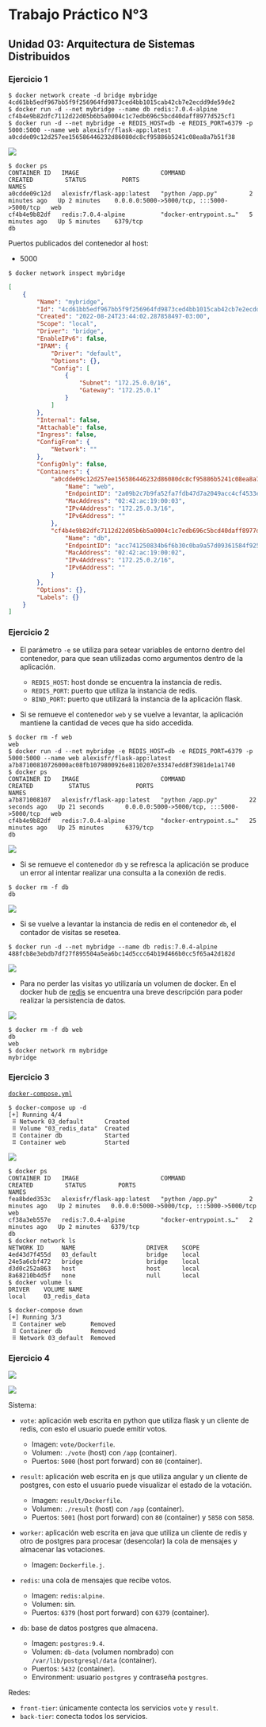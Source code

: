 # Trabajo Práctico N°3

## Unidad 03: Arquitectura de Sistemas Distribuidos

### Ejercicio 1

```console
$ docker network create -d bridge mybridge
4cd61bb5edf967bb5f9f256964fd9873ced4bb1015cab42cb7e2ecdd9de59de2
$ docker run -d --net mybridge --name db redis:7.0.4-alpine
cf4b4e9b82dfc7112d22d05b6b5a0004c1c7edb696c5bcd40daff8977d525cf1
$ docker run -d --net mybridge -e REDIS_HOST=db -e REDIS_PORT=6379 -p 5000:5000 --name web alexisfr/flask-app:latest
a0cdde09c12d257ee156586446232d86080dc8cf95886b5241c08ea8a7b51f38
```

![](../files/03/01-01.png)

```console
$ docker ps
CONTAINER ID   IMAGE                       COMMAND                  CREATED         STATUS          PORTS                                       NAMES
a0cdde09c12d   alexisfr/flask-app:latest   "python /app.py"         2 minutes ago   Up 2 minutes    0.0.0.0:5000->5000/tcp, :::5000->5000/tcp   web
cf4b4e9b82df   redis:7.0.4-alpine          "docker-entrypoint.s…"   5 minutes ago   Up 5 minutes    6379/tcp                                    db
```

Puertos publicados del contenedor al host:
  - 5000

```console
$ docker network inspect mybridge
```

```json
[
    {
        "Name": "mybridge",
        "Id": "4cd61bb5edf967bb5f9f256964fd9873ced4bb1015cab42cb7e2ecdd9de59de2",
        "Created": "2022-08-24T23:44:02.287858497-03:00",
        "Scope": "local",
        "Driver": "bridge",
        "EnableIPv6": false,
        "IPAM": {
            "Driver": "default",
            "Options": {},
            "Config": [
                {
                    "Subnet": "172.25.0.0/16",
                    "Gateway": "172.25.0.1"
                }
            ]
        },
        "Internal": false,
        "Attachable": false,
        "Ingress": false,
        "ConfigFrom": {
            "Network": ""
        },
        "ConfigOnly": false,
        "Containers": {
            "a0cdde09c12d257ee156586446232d86080dc8cf95886b5241c08ea8a7b51f38": {
                "Name": "web",
                "EndpointID": "2a09b2c7b9fa52fa7fdb47d7a2049acc4cf4533e1e3da8b70d50a3b133325656",
                "MacAddress": "02:42:ac:19:00:03",
                "IPv4Address": "172.25.0.3/16",
                "IPv6Address": ""
            },
            "cf4b4e9b82dfc7112d22d05b6b5a0004c1c7edb696c5bcd40daff8977d525cf1": {
                "Name": "db",
                "EndpointID": "acc741250834b6f6b30c0ba9a57d09361584f925cd6ece03f81873f0b1b9f28e",
                "MacAddress": "02:42:ac:19:00:02",
                "IPv4Address": "172.25.0.2/16",
                "IPv6Address": ""
            }
        },
        "Options": {},
        "Labels": {}
    }
]
```

### Ejercicio 2

- El parámetro `-e` se utiliza para setear variables de entorno dentro del
contenedor, para que sean utilizadas como argumentos dentro de la aplicación.
  - `REDIS_HOST`: host donde se encuentra la instancia de redis.
  - `REDIS_PORT`: puerto que utiliza la instancia de redis.
  - `BIND_PORT`: puerto que utilizará la instancia de la aplicación flask.

- Si se remueve el contenedor `web` y se vuelve a levantar, la aplicación
mantiene la cantidad de veces que ha sido accedida.

```console
$ docker rm -f web
web
$ docker run -d --net mybridge -e REDIS_HOST=db -e REDIS_PORT=6379 -p 5000:5000 --name web alexisfr/flask-app:latest
a7b87100810726000ac08fb1079800926e8110207e33347edd8f3981de1a1740
$ docker ps
CONTAINER ID   IMAGE                       COMMAND                  CREATED          STATUS             PORTS                                       NAMES
a7b871008107   alexisfr/flask-app:latest   "python /app.py"         22 seconds ago   Up 21 seconds      0.0.0.0:5000->5000/tcp, :::5000->5000/tcp   web
cf4b4e9b82df   redis:7.0.4-alpine          "docker-entrypoint.s…"   25 minutes ago   Up 25 minutes      6379/tcp                                    db
```

![](../files/03/02-01.png)

- Si se remueve el contenedor `db` y se refresca la aplicación se produce un
error al intentar realizar una consulta a la conexión de redis.

```console
$ docker rm -f db
db
```

![](../files/03/02-02.png)

- Si se vuelve a levantar la instancia de redis en el contenedor `db`,
el contador de visitas se resetea.

```console
$ docker run -d --net mybridge --name db redis:7.0.4-alpine
488fcb8e3ebdb7df27f895504a5ea6bc14d5ccc64b19d466b0cc5f65a42d182d
```

![](../files/03/02-03.png)

- Para no perder las visitas yo utilizaría un volumen de docker. En el docker
hub de [redis](https://hub.docker.com/_/redis) se encuentra una breve
descripción para poder realizar la persistencia de datos.

![](../files/03/02-04.png)

```console
$ docker rm -f db web
db
web
$ docker network rm mybridge
mybridge
```

### Ejercicio 3

[`docker-compose.yml`](../files/03/docker-compose.yml)

```console
$ docker-compose up -d
[+] Running 4/4
 ⠿ Network 03_default      Created
 ⠿ Volume "03_redis_data"  Created
 ⠿ Container db            Started
 ⠿ Container web           Started
```

![](../files/03/03-01.png)

```console
$ docker ps
CONTAINER ID   IMAGE                       COMMAND                  CREATED         STATUS         PORTS                                       NAMES
fea8bded353c   alexisfr/flask-app:latest   "python /app.py"         2 minutes ago   Up 2 minutes   0.0.0.0:5000->5000/tcp, :::5000->5000/tcp   web
cf38a3eb557e   redis:7.0.4-alpine          "docker-entrypoint.s…"   2 minutes ago   Up 2 minutes   6379/tcp                                    db
$ docker network ls
NETWORK ID     NAME                    DRIVER    SCOPE
4ed43d7f455d   03_default              bridge    local
24e5a6cbf472   bridge                  bridge    local
d3d0c252a863   host                    host      local
8a68210b4d5f   none                    null      local
$ docker volume ls
DRIVER    VOLUME NAME
local     03_redis_data
```

```console
$ docker-compose down
[+] Running 3/3
 ⠿ Container web       Removed
 ⠿ Container db        Removed
 ⠿ Network 03_default  Removed
```

### Ejercicio 4

![](../files/03/04-01.png)

![](../files/03/04-02.png)

Sistema:

- `vote`: aplicación web escrita en python que utiliza flask y un cliente de
redis, con esto el usuario puede emitir votos.
  - Imagen: `vote/Dockerfile`.
  - Volumen: `./vote` (host) con `/app` (container).
  - Puertos: `5000` (host port forward) con `80` (container).

- `result`: aplicación web escrita en js que utiliza angular y un cliente de
postgres, con esto el usuario puede visualizar el estado de la votación.
  - Imagen: `result/Dockerfile`.
  - Volumen: `./result` (host) con `/app` (container).
  - Puertos: `5001` (host port forward) con `80` (container) y `5858` con `5858`.

- `worker`: aplicación web escrita en java que utiliza un cliente de redis y
otro de postgres para procesar (desencolar) la cola de mensajes y almacenar
las votaciones.
  - Imagen: `Dockerfile.j`.

- `redis`: una cola de mensajes que recibe votos.
  - Imagen: `redis:alpine`.
  - Volumen: sin.
  - Puertos: `6379` (host port forward) con `6379` (container).

- `db`: base de datos postgres que almacena.
  - Imagen: `postgres:9.4`.
  - Volumen: `db-data` (volumen nombrado) con `/var/lib/postgresql/data`
  (container).
  - Puertos: `5432` (container).
  - Environment: usuario `postgres` y contraseña `postgres`.

Redes:

- `front-tier`: únicamente contecta los servicios `vote` y `result`.
- `back-tier`: conecta todos los servicios.
